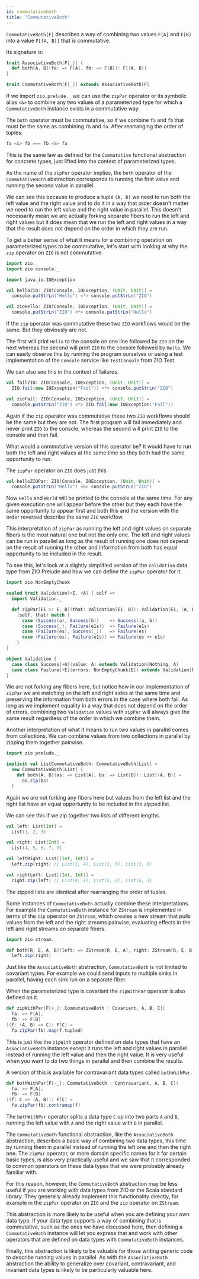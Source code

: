 ```yaml
---
id: commutativeboth
title: "CommutativeBoth"
---
```


`CommutativeBoth[F]` describes a way of combining two values `F[A]` and `F[B]` into a value `F[(A, B)]` that is commutative.

Its signature is:

```scala mdoc
trait AssociativeBoth[F[_]] {
  def both[A, B](fa: => F[A], fb: => F[B]): F[(A, B)]
}

trait CommutativeBoth[F[_]] extends AssociativeBoth[F]
```

If we import `zio.prelude._` we can use the `zipPar` operator or its symbolic alias `<&>` to combine any two values of a parameterized type for which a `CommutativeBoth` instance exists in a commutative way.

The `both` operator must be commutative, so if we combine `fa` and `fb` that must be the same as combining `fb` and `fa`. After rearranging the order of tuples:

```scala
fa <&> fb === fb <&> fa
```

This is the same law as defined for the `Commutative` functional abstraction for concrete types, just lifted into the context of parameterized types.

As the name of the `zipPar` operator implies, the `both` operator of the `CommutativeBoth` abstraction corresponds to running the first value and running the second value in parallel.

We can see this because to produce a tuple `(A, B)` we need to run both the left value and the right value and to do it in a way that order doesn't matter we need to run the left value and the right value in parallel. This doesn't necessarily mean we are actually forking separate fibers to run the left and right values but it does mean that we run the left and right values in a way that the result does not depend on the order in which they are run.

To get a better sense of what it means for a combining operation on parameterized types to be commutative, let's start with looking at why the `zip` operator on `ZIO` is not commutative.

```scala mdoc:reset
import zio._
import zio.console._

import java.io.IOException

val helloZIO: ZIO[Console, IOException, (Unit, Unit)] =
  console.putStrLn("Hello") <*> console.putStrLn("ZIO")

val zioHello: ZIO[Console, IOException, (Unit, Unit)] =
  console.putStrLn("ZIO") <*> console.putStrLn("Hello")
```

If the `zip` operator was commutative these two `ZIO` workflows would be the same. But they obviously are not.

The first will print `Hello` to the console on one line followed by `ZIO` on the next whereas the second will print `ZIO` to the console followed by `Hello`. We can easily observe this by running the program ourselves or using a test implementation of the `Console` service like `TestConsole` from ZIO Test.

We can also see this in the context of failures.

```scala mdoc
val failZIO: ZIO[Console, IOException, (Unit, Unit)] =
  ZIO.fail(new IOException("Fail")) <*> console.putStrLn("ZIO")

val zioFail: ZIO[Console, IOException, (Unit, Unit)] =
  console.putStrLn("ZIO") <*> ZIO.fail(new IOException("Fail"))
```

Again if the `zip` operator was commutative these two `ZIO` workflows should be the same but they are not. The first program will fail immediately and never print `ZIO` to the console, whereas the second will print `ZIO` to the console and then fail.

What would a commutative version of this operator be? It would have to run both the left and right values at the same time so they both had the same opportunity to run.

The `zipPar` operator on `ZIO` does just this.

```scala mdoc
val helloZIOPar: ZIO[Console, IOException, (Unit, Unit)] =
  console.putStrLn("Hello") <&> console.putStrLn("ZIO")
```

Now `Hello` and `World` will be printed to the console at the same time. For any given execution one will appear before the other but they each have the same opportunity to appear first and both this and the version with the order reversed describe the same `ZIO` workflow.

This interpretation of `zipPar` as running the left and right values on separate fibers is the most natural one but not the only one. The left and right values can be run in parallel as long as the result of running one does not depend on the result of running the other and information from both has equal opportunity to be included in the result.

To see this, let's look at a slightly simplified version of the `Validation` data type from ZIO Prelude and how we can define the `zipPar` operator for it.

```scala mdoc
import zio.NonEmptyChunk

sealed trait Validation[+E, +A] { self =>
  import Validation._

  def zipPar[E1 >: E, B](that: Validation[E1, B]): Validation[E1, (A, B)] =
    (self, that) match {
      case (Success(a), Success(b))    => Success((a, b))
      case (Success(_), Failure(e1s))  => Failure(e1s)
      case (Failure(es), Success(_))   => Failure(es)
      case (Failure(es), Failure(e1s)) => Failure(es ++ e1s)
    }
}

object Validation {
  case class Success[+A](value: A) extends Validation[Nothing, A]
  case class Failure[+E](errors: NonEmptyChunk[E]) extends Validation[E, Nothing]
}
```

We are not forking any fibers here, but notice how in our implementation of `zipPar` we are matching on the left and right sides at the same time and preserving the information from both errors in the case where both fail. As long as we implement equality in a way that does not depend on the order of errors, combining two `Validation` values with `zipPar` will always give the same result regardless of the order in which we combine them.

Another interpretation of what it means to run two values in parallel comes from collections. We can combine values from two collections in parallel by zipping them together pairwise.

```scala mdoc
import zio.prelude._

implicit val ListCommutativeBoth: CommutativeBoth[List] =
  new CommutativeBoth[List] {
    def both[A, B](as: => List[A], bs: => List[B]): List[(A, B)] =
      as.zip(bs)
  }
```

Again we are not forking any fibers here but values from the left list and the right list have an equal opportunity to be included in the zipped list.

We can see this if we zip together two lists of different lengths.

```scala mdoc
val left: List[Int] =
  List(1, 2, 3)

val right: List[Int] =
  List(4, 5, 6, 7, 8)

val leftRight: List[(Int, Int)] =
  left.zip(right) // List(1, 4), List(2, 5), List(3, 6)

val rightLeft: List[(Int, Int)] =
  right.zip(left) // List(4, 1), List(5, 2), List(6, 3)
```

The zipped lists are identical after rearranging the order of tuples.

Some instances of `CommutativeBoth` actually combine these interpretations. For example the `CommutativeBoth` instance for `ZStream` is implemented in terms of the `zip` operator on `ZStream`, which creates a new stream that pulls values from the left and the right streams pairwise, evaluating effects in the left and right streams on separate fibers.

```scala mdoc
import zio.stream._

def both[R, E, A, B](left: => ZStream[R, E, A], right: ZStream[R, E, B]): ZStream[R, E, (A, B)] =
  left.zip(right)
```

Just like the `AssociativeBoth` abstraction, `CommutativeBoth` is not limited to covariant types. For example we could send inputs to multiple sinks in parallel, having each sink run on a separate fiber.

When the parameterized type is covariant the `zipWithPar` operator is also defined on it.

```scala mdoc
def zipWithPar[F[+_]: CommutativeBoth : Covariant, A, B, C](
  fa: => F[A],
  fb: => F[B]
)(f: (A, B) => C): F[C] =
  fa.zipPar(fb).map(f.tupled)
```

This is just like the `zipWith` operator defined on data types that have an `AssociativeBoth` instance except it runs the left and right values in parallel instead of running the left value and then the right value. It is very useful when you want to do two things in parallel and then combine the results.

A version of this is available for contravariant data types called `bothWithPar`.

```scala mdoc
def bothWithPar[F[-_]: CommutativeBoth : Contravariant, A, B, C](
  fa: => F[A],
  fb: => F[B]
)(f: C => (A, B)): F[C] =
  fa.zipPar(fb).contramap(f)
```

The `bothWithPar` operator splits a data type `C` up into two parts `A` and `B`, running the left value with `A` and the right value with `B` in parallel.

The `CommutativeBoth` functional abstraction, like the `AssociativeBoth` abstraction, describes a basic way of combining two data types, this time by running them in parallel instead of running the left one and then the right one. The `zipPar` operator, or more domain specific names for it for certain basic types, is also very practically useful and we saw that it corresponded to common operators on these data types that we were probably already familiar with.

For this reason, however, the `CommutativeBoth` abstraction may be less useful if you are working with data types from ZIO or the Scala standard library. They generally already implement this functionality directly, for example in the `zipPar` operator on `ZIO` and the `zip` operator on `ZStream`.

This abstraction is more likely to be useful when you are defining your own data type. If your data type supports a way of combining that is commutative, such as the ones we have discussed here, then defining a `CommutativeBoth` instance will let you express that and work with other operators that are defined on data types with `CommutativeBoth` instances.

Finally, this abstraction is likely to be valuable for those writing generic code to describe running values in parallel. As with the `AssociativeBoth` abstraction the ability to generalize over covariant, contravariant, and invariant data types is likely to be particularly valuable here.
